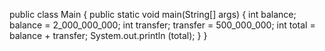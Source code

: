public class Main {
    public static void main(String[] args) {
        int balance;
        balance = 2_000_000_000;
        int transfer;
        transfer = 500_000_000;
        int total = balance + transfer;
        System.out.println (total);
    }
}